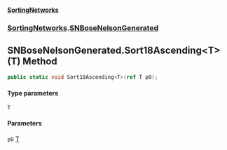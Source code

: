 #### [SortingNetworks](./index.md 'index')
### [SortingNetworks](./SortingNetworks.md 'SortingNetworks').[SNBoseNelsonGenerated](./SortingNetworks-SNBoseNelsonGenerated.md 'SortingNetworks.SNBoseNelsonGenerated')
## SNBoseNelsonGenerated.Sort18Ascending&lt;T&gt;(T) Method
```csharp
public static void Sort18Ascending<T>(ref T p0);
```
#### Type parameters
<a name='SortingNetworks-SNBoseNelsonGenerated-Sort18Ascending-T-(T)-T'></a>
`T`  
  
#### Parameters
<a name='SortingNetworks-SNBoseNelsonGenerated-Sort18Ascending-T-(T)-p0'></a>
`p0` [T](#SortingNetworks-SNBoseNelsonGenerated-Sort18Ascending-T-(T)-T 'SortingNetworks.SNBoseNelsonGenerated.Sort18Ascending&lt;T&gt;(T).T')  
  
